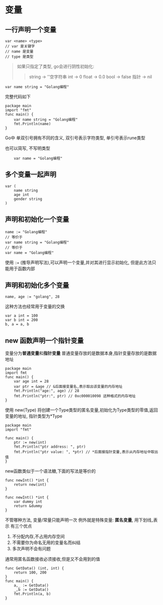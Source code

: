 # 变量

## 一行声明一个变量

``` 
var <name> <type>
// var 是关键字
// name 是变量
// type 是类型
```
> 如果只指定了类型, go会进行阴性初始化:
>> string -> ''空字符串
>> int -> 0
>> float -> 0.0
>> bool -> false
>> 指针 -> nil

``` golang
var name string = "Golang编程"
```

完整代码如下
``` golang
package main
import "fmt"
func main() {
    var name string = "Golang编程"
    fmt.Println(name)
}
```
Go中 单双引号拥有不同的含义, 双引号表示字符类型, 单引号表示rune类型

也可以简写, 不写明类型
```
    var name = "Golang编程"
```

## 多个变量一起声明

``` golang
var (
    name string
    age int
    gender string
)
```

## 声明和初始化一个变量
``` golang
name := "Golang编程"
// 等价于
var name string = "Golang编程"
// 等价于
var name = "Golang编程"
```
使用 `:=` (推导声明写法),可以声明一个变量,并对其进行显示初始化, 但是此方法只能用于函数内部

## 声明和初始化多个变量
``` golang
name, age := "golang", 28
```
这种方法也经常用于变量的交换
``` golang
var a int = 100
var b int = 200
b, a = a, b
```

## new 函数声明一个指针变量
变量分为**普通变量**和**指针变量**
普通变量存放的是数据本身,指针变量存放的是数据地址

``` golang
package main
import fmt
func main() {
    var age int = 28
    var ptr = &age // &后面接变量名,表示取出该变量的内存地址
    fmt.Println("age:", age) // 28
    fmt.Println("ptr:", ptr) // 0xc000010098 这种格式的内存地址
}
```
使用 new(Type) 将创建一个Type类型的匿名变量,初始化为Type类型的零值,返回变量的地址, 指针类型为*Type
``` golang
package main
import "fmt"

func main() {
    ptr := new(int)
    fmt.Println("ptr address: ", ptr)
    fmt.Println("ptr value: ", *ptr) // *后面接指针变量,表示从内存地址中取出值
}
```

new函数类似于一个语法糖,下面的写法是等价的
``` golang
func newInt() *int {
    return new(int)
}

func newInt() *int {
    var dummy int
    return &dummy
}
```

不管哪种方法, 变量/常量只能声明一次
例外就是特殊变量: **匿名变量**, 用下划线_表示
有三个优点
1. 不分配内存,不占用内存空间
2. 不需要你为命名无用的变量名而纠结
3. 多次声明不会有问题

通常用匿名函数接收必须接收,但是又不会用到的值
``` golang
func GetData() (int, int) {
    return 100, 200
}
func main() {
    a,_ := GetData()
    _,b := GetData()
    fmt.Println(a, b) 
}
```